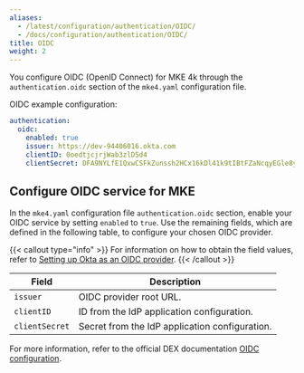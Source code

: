 ```yaml
---
aliases:
  - /latest/configuration/authentication/OIDC/
  - /docs/configuration/authentication/OIDC/
title: OIDC
weight: 2
---
```


You configure OIDC (OpenID Connect) for MKE 4k through the `authentication.oidc`
section of the `mke4.yaml` configuration file.

OIDC example configuration:

```yaml
authentication:
  oidc:
    enabled: true
    issuer: https://dev-94406016.okta.com
    clientID: 0oedtjcjrjWab3zlD5d4
    clientSecret: DFA9NYLfE1QxwCSFkZunssh2HCx16kDl41k9tIBtFZaNcqyEGle8yZPtMBesyomD
```

## Configure OIDC service for MKE

In the `mke4.yaml` configuration file `authentication.oidc` section, enable your
OIDC service by setting `enabled` to `true`. Use the remaining fields, which
are defined in the following table, to configure your chosen OIDC provider.

{{< callout type="info" >}}
For information on how to obtain the field values, refer to [Setting up Okta as an OIDC provider](../../../tutorials/authentication-provider-setup/setting-up-okta-as-an-oidc-provider).
{{< /callout >}}

| Field          | Description                                                          |
| -------------- | -------------------------------------------------------------------- |
| `issuer`       | OIDC provider root URL.                                              |
| `clientID`     | ID from the IdP application configuration.                           |
| `clientSecret` | Secret from the IdP application configuration.                       |

For more information, refer to the official DEX documentation
[OIDC configuration](https://dexidp.io/docs/connectors/oidc/#configuration).
